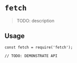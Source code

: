 # `fetch`

> TODO: description

## Usage

```
const fetch = require('fetch');

// TODO: DEMONSTRATE API
```
